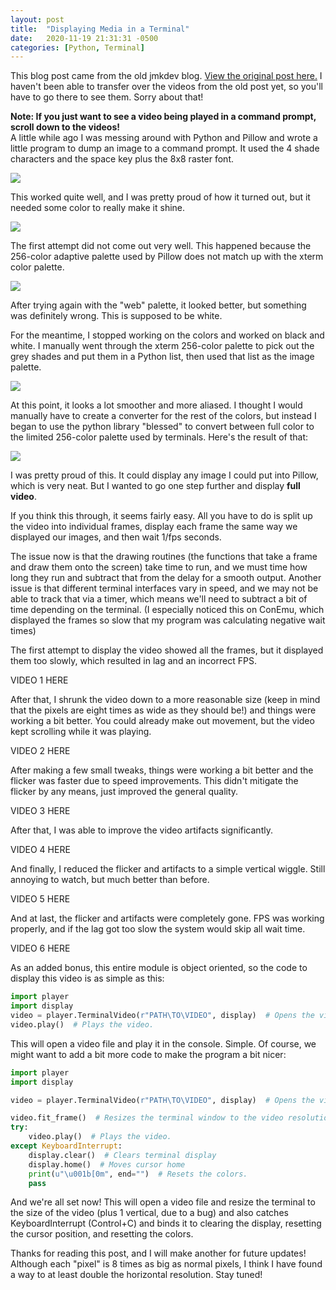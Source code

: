 ```yaml
---
layout: post
title:  "Displaying Media in a Terminal"
date:   2020-11-19 21:31:31 -0500
categories: [Python, Terminal] 
---
```


This blog post came from the old jmkdev blog. [View the original post here.](https://blog.jmksite.dev/2020/11/displaying-media-in-terminal.html)
I haven't been able to transfer over the videos from the old post yet, so you'll have to go there to see them. Sorry about that!

**Note: If you just want to see a video being played in a command prompt, scroll down to the videos!**  
A little while ago I was messing around with Python and Pillow and wrote a little program to dump an image to a command prompt. It used the 4 shade characters and the space key plus the 8x8 raster font.

![](https://lh3.googleusercontent.com/-6hkRl4tYPEA/X7aNeKEg5aI/AAAAAAAAI_M/xBG8srENdjEG24NbkPZK6Q0Bata-pVJsgCLcBGAsYHQ/w299-h320/image.png)  

This worked quite well, and I was pretty proud of how it turned out, but it needed some color to really make it shine. 

![](https://lh3.googleusercontent.com/-oRmgO_80SYI/X7aN7XP2RKI/AAAAAAAAI_Y/wWZy_Q_A9poAR_3vr2c1-9ELgMj-e2T3QCLcBGAsYHQ/w311-h320/image.png)

The first attempt did not come out very well. This happened because the 256-color adaptive palette used by Pillow does not match up with the xterm color palette.

![](https://lh3.googleusercontent.com/-oRmgO_80SYI/X7aN7XP2RKI/AAAAAAAAI_Y/wWZy_Q_A9poAR_3vr2c1-9ELgMj-e2T3QCLcBGAsYHQ/w311-h320/image.png)

After trying again with the "web" palette, it looked better, but something was definitely wrong. This is supposed to be white.  

For the meantime, I stopped working on the colors and worked on black and white.
I manually went through the xterm 256-color palette to pick out the grey shades and put them in a Python list, then used that list as the image palette. 

![](https://lh3.googleusercontent.com/-F_VL2-iXn1w/X7aOYfVt8VI/AAAAAAAAI_o/3PkNMeninoMBlSsJ3hHQ8VNviJurkgrmwCLcBGAsYHQ/w311-h320/image.png)

At this point, it looks a lot smoother and more aliased. I thought I would manually have to create a converter for the rest of the colors, but instead I began to use the python library "blessed" to convert between full color to the limited 256-color palette used by terminals. Here's the result of that:

![](https://1.bp.blogspot.com/-RI5IILyf26Q/X7aQvcQpeHI/AAAAAAAAJAQ/Dlbd6Nx-Pt8LZBayJv6dO9WQvRsNu99mwCLcBGAsYHQ/w640-h637/pyimgterm.png)

I was pretty proud of this. It could display any image I could put into Pillow, which is very neat. But I wanted to go one step further and display __full video__.

If you think this through, it seems fairly easy. All you have to do is split up the video into individual frames, display each frame the same way we displayed our images, and then wait 1/fps seconds.  

The issue now is that the drawing routines (the functions that take a frame and draw them onto the screen) take time to run, and we must time how long they run and subtract that from the delay for a smooth output. Another issue is that different terminal interfaces vary in speed, and we may not be able to track that via a timer, which means we'll need to subtract a bit of time depending on the terminal. (I especially noticed this on ConEmu, which displayed the frames so slow that my program was calculating negative wait times)

The first attempt to display the video showed all the frames, but it displayed them too slowly, which resulted in lag and an incorrect FPS. 

VIDEO 1 HERE

After that, I shrunk the video down to a more reasonable size (keep in mind that the pixels are eight times as wide as they should be!) and things were working a bit better. You could already make out movement, but the video kept scrolling while it was playing.

VIDEO 2 HERE

After making a few small tweaks, things were working a bit better and the flicker was faster due to speed improvements. This didn't mitigate the flicker by any means, just improved the general quality.

VIDEO 3 HERE 

After that, I was able to improve the video artifacts significantly.

VIDEO 4 HERE

And finally, I reduced the flicker and artifacts to a simple vertical wiggle. Still annoying to watch, but much better than before.

VIDEO 5 HERE

And at last, the flicker and artifacts were completely gone. FPS was working properly, and if the lag got too slow the system would skip all wait time.

VIDEO 6 HERE

As an added bonus, this entire module is object oriented, so the code to display this video is as simple as this:

```py
import player
import display
video = player.TerminalVideo(r"PATH\TO\VIDEO", display)  # Opens the video.
video.play()  # Plays the video.
```

This will open a video file and play it in the console. Simple.
Of course, we might want to add a bit more code to make the program a bit nicer:

```py
import player
import display

video = player.TerminalVideo(r"PATH\TO\VIDEO", display)  # Opens the video.

video.fit_frame()  # Resizes the terminal window to the video resolution.
try:
    video.play()  # Plays the video.
except KeyboardInterrupt:
    display.clear()  # Clears terminal display
    display.home()  # Moves cursor home
    print(u"\u001b[0m", end="")  # Resets the colors.
    pass
```

And we're all set now!
This will open a video file and resize the terminal to the size of the video (plus 1 vertical, due to a bug) and also catches KeyboardInterrupt (Control+C) and binds it to clearing the display, resetting the cursor position, and resetting the colors.

Thanks for reading this post, and I will make another for future updates! Although each "pixel" is 8 times as big as normal pixels, I think I have found a way to at least double the horizontal resolution. Stay tuned!

